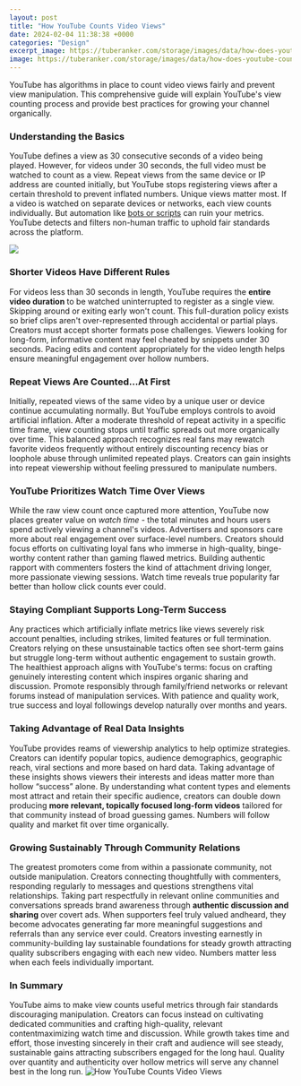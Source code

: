 ```yaml
---
layout: post
title: "How YouTube Counts Video Views"
date: 2024-02-04 11:38:38 +0000
categories: "Design"
excerpt_image: https://tuberanker.com/storage/images/data/how-does-youtube-count-playlist-views.png
image: https://tuberanker.com/storage/images/data/how-does-youtube-count-playlist-views.png
---
```


YouTube has algorithms in place to count video views fairly and prevent view manipulation. This comprehensive guide will explain YouTube's view counting process and provide best practices for growing your channel organically.
### Understanding the Basics
YouTube defines a view as 30 consecutive seconds of a video being played. However, for videos under 30 seconds, the full video must be watched to count as a view. Repeat views from the same device or IP address are counted initially, but YouTube stops registering views after a certain threshold to prevent inflated numbers. 
Unique views matter most. If a video is watched on separate devices or networks, each view counts individually. But automation like [bots or scripts](https://store.fi.io.vn/chihuahua-dog-training-good-boy-k-lovers-gift-t-shirt) can ruin your metrics. YouTube detects and filters non-human traffic to uphold fair standards across the platform.

![](https://www.topteny.com/wp-content/uploads/2019/07/YouTube_Live.jpg)
### Shorter Videos Have Different Rules  
For videos less than 30 seconds in length, YouTube requires the **entire video duration** to be watched uninterrupted to register as a single view. Skipping around or exiting early won't count. This full-duration policy exists so brief clips aren't over-represented through accidental or partial plays.
Creators must accept shorter formats pose challenges. Viewers looking for long-form, informative content may feel cheated by snippets under 30 seconds. Pacing edits and content appropriately for the video length helps ensure meaningful engagement over hollow numbers.
### Repeat Views Are Counted...At First
Initially, repeated views of the same video by a unique user or device continue accumulating normally. But YouTube employs controls to avoid artificial inflation. After a moderate threshold of repeat activity in a specific time frame, view counting stops until traffic spreads out more organically over time. 
This balanced approach recognizes real fans may rewatch favorite videos frequently without entirely discounting recency bias or loophole abuse through unlimited repeated plays. Creators can gain insights into repeat viewership without feeling pressured to manipulate numbers.
### YouTube Prioritizes Watch Time Over Views  
While the raw view count once captured more attention, YouTube now places greater value on _watch time_ - the total minutes and hours users spend actively viewing a channel's videos. Advertisers and sponsors care more about real engagement over surface-level numbers.
Creators should focus efforts on cultivating loyal fans who immerse in high-quality, binge-worthy content rather than gaming flawed metrics. Building authentic rapport with commenters fosters the kind of attachment driving longer, more passionate viewing sessions. Watch time reveals true popularity far better than hollow click counts ever could.
### Staying Compliant Supports Long-Term Success
Any practices which artificially inflate metrics like views severely risk account penalties, including strikes, limited features or full termination. Creators relying on these unsustainable tactics often see short-term gains but struggle long-term without authentic engagement to sustain growth. 
The healthiest approach aligns with YouTube's terms: focus on crafting genuinely interesting content which inspires organic sharing and discussion. Promote responsibly through family/friend networks or relevant forums instead of manipulation services. With patience and quality work, true success and loyal followings develop naturally over months and years.
### Taking Advantage of Real Data Insights
YouTube provides reams of viewership analytics to help optimize strategies. Creators can identify popular topics, audience demographics, geographic reach, viral sections and more based on hard data. Taking advantage of these insights shows viewers their interests and ideas matter more than hollow “success” alone. 
By understanding what content types and elements most attract and retain their specific audience, creators can double down producing **more relevant, topically focused long-form videos** tailored for that community instead of broad guessing games. Numbers will follow quality and market fit over time organically.
### Growing Sustainably Through Community Relations
The greatest promoters come from within a passionate community, not outside manipulation. Creators connecting thoughtfully with commenters, responding regularly to messages and questions strengthens vital relationships. Taking part respectfully in relevant online communities and conversations spreads brand awareness through **authentic discussion and sharing** over covert ads.
When supporters feel truly valued andheard, they become advocates generating far more meaningful suggestions and referrals than any service ever could. Creators investing earnestly in community-building lay sustainable foundations for steady growth attracting quality subscribers engaging with each new video. Numbers matter less when each feels individually important.
### In Summary 
YouTube aims to make view counts useful metrics through fair standards discouraging manipulation. Creators can focus instead on cultivating dedicated communities and crafting high-quality, relevant contentmaximizing watch time and discussion. While growth takes time and effort, those investing sincerely in their craft and audience will see steady, sustainable gains attracting subscribers engaged for the long haul. Quality over quantity and authenticity over hollow metrics will serve any channel best in the long run.
![How YouTube Counts Video Views](https://tuberanker.com/storage/images/data/how-does-youtube-count-playlist-views.png)